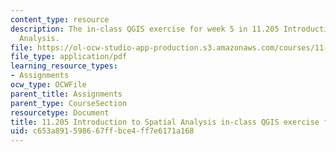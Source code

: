 ```yaml
---
content_type: resource
description: The in-class QGIS exercise for week 5 in 11.205 Introduction to Spatial
  Analysis.
file: https://ol-ocw-studio-app-production.s3.amazonaws.com/courses/11-205-introduction-to-spatial-analysis-fall-2019/c653a891598667ffbce4ff7e6171a168_11.205f19_week_5_qgis.pdf
file_type: application/pdf
learning_resource_types:
- Assignments
ocw_type: OCWFile
parent_title: Assignments
parent_type: CourseSection
resourcetype: Document
title: 11.205 Introduction to Spatial Analysis in-class QGIS exercise for week 5
uid: c653a891-5986-67ff-bce4-ff7e6171a168
---
```

